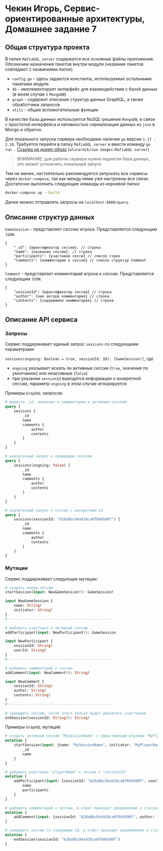 # Чекин Игорь, Сервис-ориентированные архитектуры, Домашнее задание 7

## Общая структура проекта

В папке `MafiaGQL_server` содержатся все основные файлы приложения. Обозначим назначения пакетов внутри модуля (название пакетов совпадают с названиями папок).
* `config.go` - здесь задаются константы, используемые остальными пакетами модуля
* `db` - имплементирует интерфейс для взаимодействия с базой данных (в моем случае с `MongoDB`)
* `graph` - содержит описание структур данных GraphQL, а также обработчики запросов
* `utils` - общие вспомогательные функции


В качестве базы данных используется NoSQL-решение `MongoDB`, в связи с простотой интерфейса и нативностью сериализации данных из `json` в Mongo и обратно.

Для локального запуска сервера необходимо наличие `go` версии `1.17 - 1.18`. Требуется перейти в папку `MafiaGQL_server` и ввести команду `go run .`
[Ссылка на докер-образ](https://hub.docker.com/layers/soa-images/alucardik/soa-images/MafiaREST/images/sha256-3eedf991a93496601bce41eb5d14c83a9c94ee3b3609ab027532f9c2e2ab9b4a?context=explore) (`alucardik/soa-images:MafiaGQL-server`)

> ВНИМАНИЕ: для работы сервера нужна поднятая база данных, это может усложнять локальный запуск

Тем не менее, настоятельно рекомендуется запускать все сервисы через `docker-compose`, так как между ними уже настроены все связи. Достаточно выполнить следующие команды из корневой папки:

```bash
docker-compose up --build
```

Далее можно отправлять запросы на `localhost:8080/query`.

## Описание структур данных

`GameSession` - представляет сессию игрока. Представляется следующим `JSON`:
```
{
    "_id": {идентификатор сессии}, // строка
    "name": {название сессии}, // строка
    "participants": {участники сесси} // список строк
    "comments": {комментарии к сессии} // список структур Comment
}
```

`Comment` - представляет комментарий игрока к сессии. Представляется следующим `JSON`:
```
{
	"sessionId": {идентификатор сессии} // строка
	"author": {ник автора комментария} // строка
	"contents": {содержимое комментария} // строка
}
```

## Описание API сервиса

### Запросы
Сервис поддерживает единый запрос `sessions` со следующими параметрами:

```sessions(ongoing: Boolean = true, sessionId: ID): [GameSession!]```, где

* `ongoing` указывает искать ли активные сессии (`true`, значение по умолчанию) или неактивные (`false`)
* при указании `sessionId` выводится информация о конкретной сессии, параметр `ongoing` в этом случае игнорируется 

Примеры `GraphQL` запросов:

```graphql
# вывести _id, названия и комментарии к активным сессиям
query {
    sessions {
        _id
        name
        comments {
            author
            contents
        }
    }
}

# аналогичный запрос к прошедшим сессиям
query {
    sessions(ongoing: false) {
        _id
        name
        comments {
            author
            contents
        }
    }
}

# аналогичный запрос к сессии с конкретным id
query {
    sessions(sessionId: "628a0bc94a928ca0f0d4500f") {
        _id
        name
        comments {
            author
            contents
        }
    }
}
```

### Мутации
Сервис поддерживает следующие мутации:

```graphql
# создать новую сессию
startSession(input: NewGameSession!): GameSession!

input NewGameSession {
    name: String!
    initiator: String!
}
# -----------------------------------------------

# добавить участника к активной сессии
addParticipant(input: NewParticipant!): GameSession

input NewParticipant {
    sessionId: String!
    userId: String!
}
# -----------------------------------------------

# добавить комментарий к сессии  
addComment(input: NewComment!): String!

input NewComment {
    sessionId: String!
    author: String!
    contents: String!
}
# -----------------------------------------------
    
# завершить сессию, после этого нельзя будет добавлять участников
endSession(sessionId: String!): String!
```

Примеры `GraphQL` мутаций:

```graphql
# создать активную сессию "MySessionName" с единственным игроком "MyPlayerName"
mutation {
    startSession(input: {name: "MySessionName", initiator: "MyPlayerName"}) {
        _id
        name
    }
}

# добавить участника "playerName" к сессии с "sessionId"
mutation {
    addParticipant(input: {sessionId: "628a0bc94a928ca0f0d4500f", userId: "playerName"}) {
        name
        participants
    }
}

# добавить комментарий к сессии, в ответ приходит уведомление о статусе операции
mutation {
    addComment(input: {sessionId: "628a0bc94a928ca0f0d4500f", author: "SomePlayer", contents: "My very first comment" })
}

# завершить сессию со следующим id, в ответ приходит уведомление о статусе операции
mutation {
    endSession(sessionId: "628a0bc94a928ca0f0d4500f")
}
```
